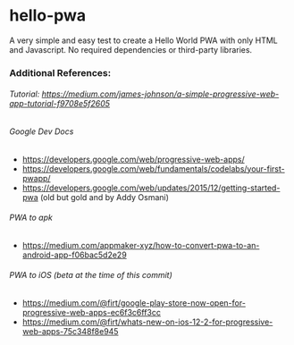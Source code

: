 # hello-pwa
A very simple and easy test to create a Hello World PWA with only HTML and Javascript. No required dependencies or third-party libraries. 

### Additional References:
###### Tutorial: https://medium.com/james-johnson/a-simple-progressive-web-app-tutorial-f9708e5f2605

###### Google Dev Docs
- https://developers.google.com/web/progressive-web-apps/
- https://developers.google.com/web/fundamentals/codelabs/your-first-pwapp/
- https://developers.google.com/web/updates/2015/12/getting-started-pwa (old but gold and by Addy Osmani)

###### PWA to apk
- https://medium.com/appmaker-xyz/how-to-convert-pwa-to-an-android-app-f06bac5d2e29

###### PWA to iOS (beta at the time of this commit)
- https://medium.com/@firt/google-play-store-now-open-for-progressive-web-apps-ec6f3c6ff3cc
- https://medium.com/@firt/whats-new-on-ios-12-2-for-progressive-web-apps-75c348f8e945
